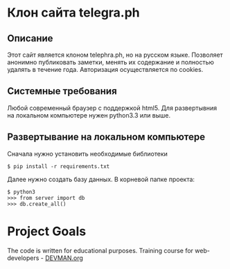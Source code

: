 # Клон сайта telegra.ph

## Описание

Этот сайт является клоном telephra.ph, но на русском языке.
Позволяет анонимно публиковать заметки, менять их содержание
 и полностью удалять в течение года. Авторизация осуществляется по cookies.
 
## Системные требования

Любой современный браузер с поддержкой html5. Для развертывния на локальном 
компьютере нужен python3.3 или выше.

## Развертывание на локальном компьютере

Сначала нужно установить необходимые библиотеки
```
$ pip install -r requirements.txt
```
Далее нужно создать базу данных. В корневой папке проекта:
```
$ python3
>>> from server import db
>>> db.create_all() 
```

# Project Goals

The code is written for educational purposes. Training course for web-developers - [DEVMAN.org](https://devman.org)
